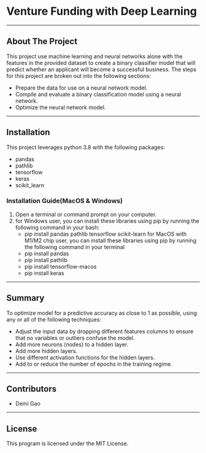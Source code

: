 # Venture Funding with Deep Learning

---

## About The Project

This project use machine learning and neural networks alone with the features in the provided dataset to create a binary classifier model that will predict whether an applicant will become a successful business. The steps for this project are broken out into the following sections:

* Prepare the data for use on a neural network model.
* Compile and evaluate a binary classification model using a neural network.
* Optimize the neural network model.
 
---

## Installation

This project leverages python 3.8 with the following packages:

+ pandas 
+ pathlib
+ tensorflow
+ keras
+ scikit_learn

### Installation Guide(MacOS & Windows)

1.  Open a terminal or command prompt on your computer.
2.  for Windows user, you can install these libraries using pip by running the following command in your bash:
    + pip install pandas pathlib tensorflow scikit-learn
    for MacOS with M1/M2 chip user, you can install these libraries using pip by running the following command in your terminal
    + pip install pandas 
    + pip install pathlib
    + pip install tensorflow-macos
    + pip install keras
---

## Summary

To optimize model for a predictive accuracy as close to 1 as possible, using any or all of the following techniques:

+ Adjust the input data by dropping different features columns to ensure that no variables or outliers confuse the model.
+ Add more neurons (nodes) to a hidden layer.
+ Add more hidden layers.
+ Use different activation functions for the hidden layers.
+ Add to or reduce the number of epochs in the training regime.

---

## Contributors

* Demi Gao

---

## License
This program is licensed under the MIT License.
